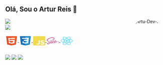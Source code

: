 ## Olá, Sou o Artur Reis 👋
<div>
  <a href="https://arturdev.netlify.app/" target="_blank">
  <img align="right" alt="Artu-Dev-Pic" height="150" style="border-radius:50px;" src="https://cdn.picrew.me/shareImg/org/202303/1473879_GchZUn3Y.png">
  <img src="https://github-readme-stats.vercel.app/api?username=Artu-Dev&show_icons=true&theme=codeSTACKr" /><br>
  <img src="https://github-readme-stats.vercel.app/api/top-langs/?username=Artu-Dev&theme=codeSTACKr&layout=compact"/>
</div>

<div style="display: inline_block"><br>
  <img align="center" alt="HTML" height="30" width="40" src="https://raw.githubusercontent.com/devicons/devicon/master/icons/html5/html5-original.svg">
  <img align="center" alt="CSS" height="30" width="40" src="https://raw.githubusercontent.com/devicons/devicon/master/icons/css3/css3-original.svg">
  <img align="center" alt="Js" height="30" width="40" src="https://raw.githubusercontent.com/devicons/devicon/master/icons/javascript/javascript-plain.svg">
  <img align="center" alt="Sass" height="30" width="40" src="https://raw.githubusercontent.com/devicons/devicon/master/icons/sass/sass-original.svg">
  <img align="center" alt="React" height="30" width="40" src="https://raw.githubusercontent.com/devicons/devicon/master/icons/react/react-original.svg">
  <!--
    <img align="center" alt="Ts" height="30" width="40" src="https://raw.githubusercontent.com/devicons/devicon/master/icons/typescript/typescript-plain.svg">
  -->
</div>

##
  
<div> 
  <a href="https://www.instagram.com/artufobico/" target="_blank"><img src="https://img.shields.io/badge/-Instagram-%23E4405F?style=for-the-badge&logo=instagram&logoColor=white" target="_blank"></a>
  <a href = "mailto:arturreis.dev@gmail.com"><img src="https://img.shields.io/badge/-Gmail-%23333?style=for-the-badge&logo=gmail&logoColor=white" target="_blank"></a>
  <a href="https://www.linkedin.com/in/arturReiss/" target="_blank"><img src="https://img.shields.io/badge/-LinkedIn-%230077B5?style=for-the-badge&logo=linkedin&logoColor=white" target="_blank"></a> 
</div>
